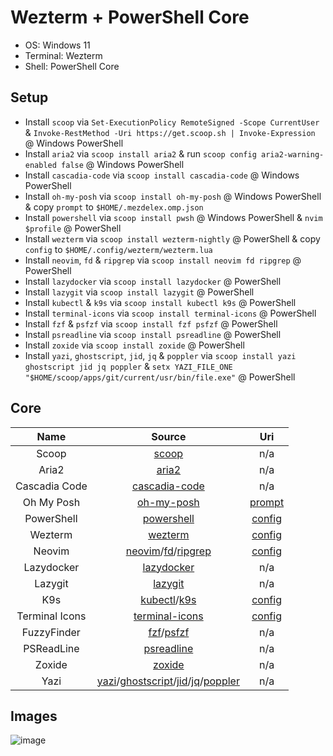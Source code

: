 # Wezterm + PowerShell Core

- OS: Windows 11
- Terminal: Wezterm
- Shell: PowerShell Core

## Setup

- Install `scoop` via `Set-ExecutionPolicy RemoteSigned -Scope CurrentUser` & `Invoke-RestMethod -Uri https://get.scoop.sh | Invoke-Expression` @ Windows PowerShell
- Install `aria2` via `scoop install aria2` & run `scoop config aria2-warning-enabled false` @ Windows PowerShell
- Install `cascadia-code` via `scoop install cascadia-code` @ Windows PowerShell
- Install `oh-my-posh` via `scoop install oh-my-posh` @ Windows PowerShell & copy `prompt` to `$HOME/.mezdelex.omp.json`
- Install `powershell` via `scoop install pwsh` @ Windows PowerShell & `nvim $profile` @ PowerShell
- Install `wezterm` via `scoop install wezterm-nightly` @ PowerShell & copy `config` to `$HOME/.config/wezterm/wezterm.lua`
- Install `neovim`, `fd` & `ripgrep` via `scoop install neovim fd ripgrep` @ PowerShell
- Install `lazydocker` via `scoop install lazydocker` @ PowerShell
- Install `lazygit` via `scoop install lazygit` @ PowerShell
- Install `kubectl` & `k9s` via `scoop install kubectl k9s` @ PowerShell
- Install `terminal-icons` via `scoop install terminal-icons` @ PowerShell
- Install `fzf` & `psfzf` via `scoop install fzf psfzf` @ PowerShell
- Install `psreadline` via `scoop install psreadline` @ PowerShell
- Install `zoxide` via `scoop install zoxide` @ PowerShell
- Install `yazi`, `ghostscript`, `jid`, `jq` & `poppler` via `scoop install yazi ghostscript jid jq poppler` & `setx YAZI_FILE_ONE "$HOME/scoop/apps/git/current/usr/bin/file.exe"` @ PowerShell

## Core

|      Name      |                                                                                                        Source                                                                                                        |                                                     Uri                                                      |
| :------------: | :------------------------------------------------------------------------------------------------------------------------------------------------------------------------------------------------------------------: | :----------------------------------------------------------------------------------------------------------: |
|     Scoop      |                                                                                              [scoop](https://scoop.sh)                                                                                               |                                                     n/a                                                      |
|     Aria2      |                                                                                       [aria2](https://github.com/aria2/aria2)                                                                                        |                                                     n/a                                                      |
| Cascadia Code  |                                                                             [cascadia-code](https://github.com/microsoft/cascadia-code)                                                                              |                                                     n/a                                                      |
|   Oh My Posh   |                                                                              [oh-my-posh](https://github.com/JanDeDobbeleer/oh-my-posh)                                                                              |        [prompt](https://github.com/mezdelex/WeztermPowershellCoreConfig/blob/main/.mezdelex.omp.json)        |
|   PowerShell   |                                                                                [powershell](https://github.com/PowerShell/PowerShell)                                                                                | [config](https://github.com/mezdelex/WeztermPowershellCoreConfig/blob/main/Microsoft.PowerShell_profile.ps1) |
|    Wezterm     |                                                                                      [wezterm](https://github.com/wez/wezterm)                                                                                       |           [config](https://github.com/mezdelex/WeztermPowershellCoreConfig/blob/main/wezterm.lua)            |
|     Neovim     |                                           [neovim](https://github.com/neovim/neovim)/[fd](https://github.com/sharkdp/fd)/[ripgrep](https://github.com/BurntSushi/ripgrep)                                            |                              [config](https://github.com/mezdelex/NeovimConfig)                              |
|   Lazydocker   |                                                                              [lazydocker](https://github.com/jesseduffield/lazydocker)                                                                               |                                                     n/a                                                      |
|    Lazygit     |                                                                                 [lazygit](https://github.com/jesseduffield/lazygit)                                                                                  |                                                     n/a                                                      |
|      K9s       |                                                               [kubectl](https://github.com/kubernetes/kubectl)/[k9s](https://github.com/derailed/k9s)                                                                |                               [config](https://github.com/mezdelex/K9sConfig)                                |
| Terminal Icons |                                                                           [terminal-icons](https://github.com/devblackops/Terminal-Icons)                                                                            |                          [config](https://github.com/mezdelex/TerminalIconsConfig)                           |
|  FuzzyFinder   |                                                                 [fzf](https://github.com/junegunn/fzf)/[psfzf](https://github.com/kelleyma49/PSFzf)                                                                  |                                                     n/a                                                      |
|   PSReadLine   |                                                                                [psreadline](https://github.com/PowerShell/PSReadLine)                                                                                |                                                     n/a                                                      |
|     Zoxide     |                                                                                   [zoxide](https://github.com/ajeetdsouza/zoxide)                                                                                    |                                                     n/a                                                      |
|      Yazi      | [yazi](https://github.com/sxyazi/yazi)/[ghostscript](https://www.ghostscript.com/)/[jid](https://github.com/simeji/jid)/[jq](https://github.com/jqlang/jq)/[poppler](https://gitlab.freedesktop.org/poppler/poppler) |                                                     n/a                                                      |

## Images

![image](https://github.com/user-attachments/assets/727c4743-6201-4c21-9e13-1a5f92dad071)
